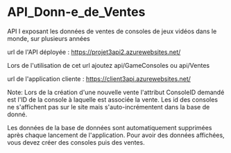 # API_Donn-e_de_Ventes
API I exposant les données de ventes de consoles de jeux vidéos dans le monde, sur plusieurs années

url de l'API déployée : https://projet3api2.azurewebsites.net/

Lors de l'utilisation de cet url ajoutez api/GameConsoles ou api/Ventes

url de l'application cliente : https://client3api.azurewebsites.net/

Note:
Lors de la création d'une nouvelle vente l'attribut ConsoleID demandé est l'ID de la console à laquelle est associée la vente.
Les id des consoles ne s'affichent pas sur le site mais s'auto-incrémentent dans la base de donné.

Les données de la base de données sont automatiquement supprimées après chaque lancement de l'application. Pour avoir des données affichées, vous devez créer des consoles puis des ventes.
